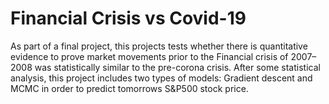 # Financial Crisis vs Covid-19

As part of a final project, this projects tests whether there is quantitative evidence to prove market movements prior to the Financial crisis of 2007–2008 was statistically similar to the pre-corona crisis.
After some statistical analysis, this project includes two types of models: Gradient descent and MCMC in order to predict tomorrows S&P500 stock price.
